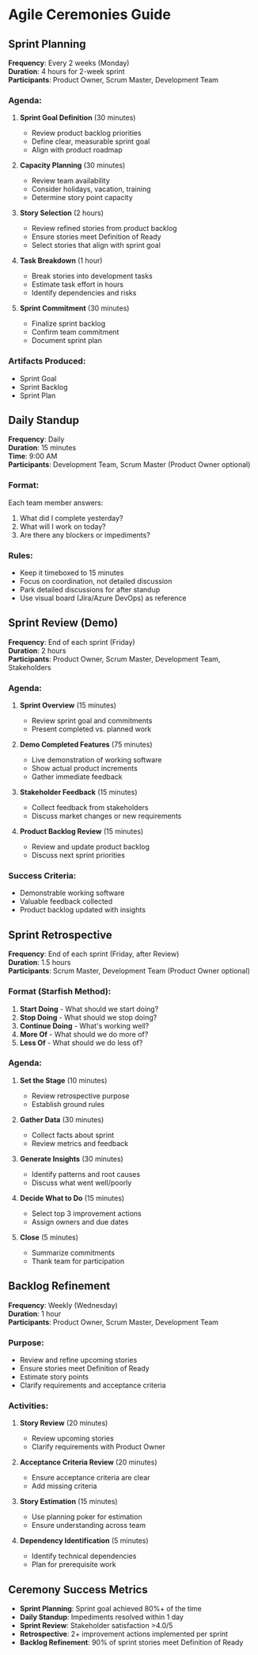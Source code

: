 # Agile Ceremonies Guide

## Sprint Planning
**Frequency**: Every 2 weeks (Monday)  
**Duration**: 4 hours for 2-week sprint  
**Participants**: Product Owner, Scrum Master, Development Team

### Agenda:
1. **Sprint Goal Definition** (30 minutes)
   - Review product backlog priorities
   - Define clear, measurable sprint goal
   - Align with product roadmap

2. **Capacity Planning** (30 minutes)
   - Review team availability
   - Consider holidays, vacation, training
   - Determine story point capacity

3. **Story Selection** (2 hours)
   - Review refined stories from product backlog
   - Ensure stories meet Definition of Ready
   - Select stories that align with sprint goal

4. **Task Breakdown** (1 hour)
   - Break stories into development tasks
   - Estimate task effort in hours
   - Identify dependencies and risks

5. **Sprint Commitment** (30 minutes)
   - Finalize sprint backlog
   - Confirm team commitment
   - Document sprint plan

### Artifacts Produced:
- Sprint Goal
- Sprint Backlog
- Sprint Plan

## Daily Standup
**Frequency**: Daily  
**Duration**: 15 minutes  
**Time**: 9:00 AM  
**Participants**: Development Team, Scrum Master (Product Owner optional)

### Format:
Each team member answers:
1. What did I complete yesterday?
2. What will I work on today?
3. Are there any blockers or impediments?

### Rules:
- Keep it timeboxed to 15 minutes
- Focus on coordination, not detailed discussion
- Park detailed discussions for after standup
- Use visual board (Jira/Azure DevOps) as reference

## Sprint Review (Demo)
**Frequency**: End of each sprint (Friday)  
**Duration**: 2 hours  
**Participants**: Product Owner, Scrum Master, Development Team, Stakeholders

### Agenda:
1. **Sprint Overview** (15 minutes)
   - Review sprint goal and commitments
   - Present completed vs. planned work

2. **Demo Completed Features** (75 minutes)
   - Live demonstration of working software
   - Show actual product increments
   - Gather immediate feedback

3. **Stakeholder Feedback** (15 minutes)
   - Collect feedback from stakeholders
   - Discuss market changes or new requirements

4. **Product Backlog Review** (15 minutes)
   - Review and update product backlog
   - Discuss next sprint priorities

### Success Criteria:
- Demonstrable working software
- Valuable feedback collected
- Product backlog updated with insights

## Sprint Retrospective
**Frequency**: End of each sprint (Friday, after Review)  
**Duration**: 1.5 hours  
**Participants**: Scrum Master, Development Team (Product Owner optional)

### Format (Starfish Method):
1. **Start Doing** - What should we start doing?
2. **Stop Doing** - What should we stop doing?
3. **Continue Doing** - What's working well?
4. **More Of** - What should we do more of?
5. **Less Of** - What should we do less of?

### Agenda:
1. **Set the Stage** (10 minutes)
   - Review retrospective purpose
   - Establish ground rules

2. **Gather Data** (30 minutes)
   - Collect facts about sprint
   - Review metrics and feedback

3. **Generate Insights** (30 minutes)
   - Identify patterns and root causes
   - Discuss what went well/poorly

4. **Decide What to Do** (15 minutes)
   - Select top 3 improvement actions
   - Assign owners and due dates

5. **Close** (5 minutes)
   - Summarize commitments
   - Thank team for participation

## Backlog Refinement
**Frequency**: Weekly (Wednesday)  
**Duration**: 1 hour  
**Participants**: Product Owner, Scrum Master, Development Team

### Purpose:
- Review and refine upcoming stories
- Ensure stories meet Definition of Ready
- Estimate story points
- Clarify requirements and acceptance criteria

### Activities:
1. **Story Review** (20 minutes)
   - Review upcoming stories
   - Clarify requirements with Product Owner

2. **Acceptance Criteria Review** (20 minutes)
   - Ensure acceptance criteria are clear
   - Add missing criteria

3. **Story Estimation** (15 minutes)
   - Use planning poker for estimation
   - Ensure understanding across team

4. **Dependency Identification** (5 minutes)
   - Identify technical dependencies
   - Plan for prerequisite work

## Ceremony Success Metrics
- **Sprint Planning**: Sprint goal achieved 80%+ of the time
- **Daily Standup**: Impediments resolved within 1 day
- **Sprint Review**: Stakeholder satisfaction >4.0/5
- **Retrospective**: 2+ improvement actions implemented per sprint
- **Backlog Refinement**: 90% of sprint stories meet Definition of Ready
